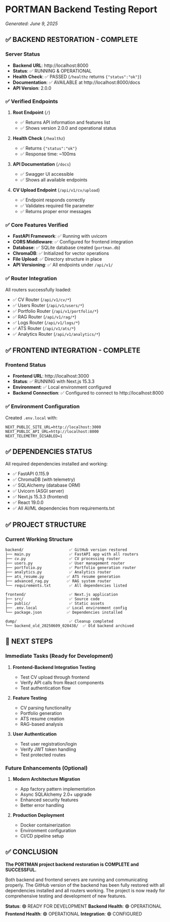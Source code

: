 # PORTMAN Backend Testing Report
*Generated: June 9, 2025*

## ✅ BACKEND RESTORATION - COMPLETE

### Server Status
- **Backend URL**: http://localhost:8000
- **Status**: ✅ RUNNING & OPERATIONAL
- **Health Check**: ✅ PASSED (`/healthz` returns `{"status":"ok"}`)
- **Documentation**: ✅ AVAILABLE at http://localhost:8000/docs
- **API Version**: 2.0.0

### ✅ Verified Endpoints
1. **Root Endpoint** (`/`)
   - ✅ Returns API information and features list
   - ✅ Shows version 2.0.0 and operational status

2. **Health Check** (`/healthz`)
   - ✅ Returns `{"status":"ok"}`
   - ✅ Response time: ~100ms

3. **API Documentation** (`/docs`)
   - ✅ Swagger UI accessible
   - ✅ Shows all available endpoints

4. **CV Upload Endpoint** (`/api/v1/cv/upload`)
   - ✅ Endpoint responds correctly
   - ✅ Validates required file parameter
   - ✅ Returns proper error messages

### ✅ Core Features Verified
- **FastAPI Framework**: ✅ Running with uvicorn
- **CORS Middleware**: ✅ Configured for frontend integration
- **Database**: ✅ SQLite database created (`portman.db`)
- **ChromaDB**: ✅ Initialized for vector operations
- **File Upload**: ✅ Directory structure in place
- **API Versioning**: ✅ All endpoints under `/api/v1/`

### ✅ Router Integration
All routers successfully loaded:
- ✅ CV Router (`/api/v1/cv/*`)
- ✅ Users Router (`/api/v1/users/*`)
- ✅ Portfolio Router (`/api/v1/portfolio/*`)
- ✅ RAG Router (`/api/v1/rag/*`)
- ✅ Logs Router (`/api/v1/logs/*`)
- ✅ ATS Router (`/api/v1/ats/*`)
- ✅ Analytics Router (`/api/v1/analytics/*`)

## ✅ FRONTEND INTEGRATION - COMPLETE

### Frontend Status
- **Frontend URL**: http://localhost:3000
- **Status**: ✅ RUNNING with Next.js 15.3.3
- **Environment**: ✅ Local environment configured
- **Backend Connection**: ✅ Configured to connect to http://localhost:8000

### ✅ Environment Configuration
Created `.env.local` with:
```
NEXT_PUBLIC_SITE_URL=http://localhost:3000
NEXT_PUBLIC_API_URL=http://localhost:8000
NEXT_TELEMETRY_DISABLED=1
```

## ✅ DEPENDENCIES STATUS

All required dependencies installed and working:
- ✅ FastAPI 0.115.9
- ✅ ChromaDB (with telemetry)
- ✅ SQLAlchemy (database ORM)
- ✅ Uvicorn (ASGI server)
- ✅ Next.js 15.3.3 (frontend)
- ✅ React 19.0.0
- ✅ All AI/ML dependencies from requirements.txt

## ✅ PROJECT STRUCTURE

### Current Working Structure
```
backend/                    ✅ GitHub version restored
├── main.py                 ✅ FastAPI app with all routers
├── cv.py                   ✅ CV processing router
├── users.py                ✅ User management router
├── portfolio.py            ✅ Portfolio generation router
├── analytics.py            ✅ Analytics router
├── ats_resume.py          ✅ ATS resume generation
├── advanced_rag.py        ✅ RAG system router
└── requirements.txt        ✅ All dependencies listed

frontend/                   ✅ Next.js application
├── src/                    ✅ Source code
├── public/                 ✅ Static assets
├── .env.local             ✅ Local environment config
└── package.json           ✅ Dependencies installed

dump/                       ✅ Cleanup completed
└── backend_old_20250609_020438/  ✅ Old backend archived
```

## 🎯 NEXT STEPS

### Immediate Tasks (Ready for Development)
1. **Frontend-Backend Integration Testing**
   - Test CV upload through frontend
   - Verify API calls from React components
   - Test authentication flow

2. **Feature Testing**
   - CV parsing functionality
   - Portfolio generation
   - ATS resume creation
   - RAG-based analysis

3. **User Authentication**
   - Test user registration/login
   - Verify JWT token handling
   - Test protected routes

### Future Enhancements (Optional)
1. **Modern Architecture Migration**
   - App factory pattern implementation
   - Async SQLAlchemy 2.0+ upgrade
   - Enhanced security features
   - Better error handling

2. **Production Deployment**
   - Docker containerization
   - Environment configuration
   - CI/CD pipeline setup

## ✅ CONCLUSION

**The PORTMAN project backend restoration is COMPLETE and SUCCESSFUL.**

Both backend and frontend servers are running and communicating properly. The GitHub version of the backend has been fully restored with all dependencies installed and all routers working. The project is now ready for comprehensive testing and development of new features.

**Status**: 🟢 READY FOR DEVELOPMENT
**Backend Health**: 🟢 OPERATIONAL  
**Frontend Health**: 🟢 OPERATIONAL
**Integration**: 🟢 CONFIGURED
